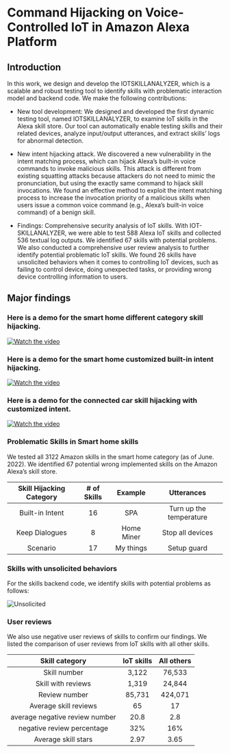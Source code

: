 # Command Hijacking on Voice-Controlled IoT in Amazon Alexa Platform

## Introduction

In this work, we design and develop the IOTSKILLANALYZER, which is a scalable and robust testing tool to identify skills with problematic interaction model and backend code. We make the following contributions:

* New tool development: We designed and developed the first dynamic testing tool, named IOTSKILLANALYZER, to examine IoT skills in the Alexa skill store. Our tool can automatically enable testing skills and their related devices, analyze input/output utterances, and extract skills’ logs for abnormal detection.

* New intent hijacking attack. We discovered a new vulnerability in the intent matching process, which can hijack Alexa’s built-in voice commands to invoke malicious
skills. This attack is different from existing squatting attacks because attackers do not need to mimic the pronunciation, but using the exactly same command to hijack skill invocations. We found an effective method to exploit the intent matching process to increase the invocation priority of a malicious skills when users issue
a common voice command (e.g., Alexa’s built-in voice command) of a benign skill.

* Findings: Comprehensive security analysis of IoT skills. With IOT-SKILLANALYZER, we were able to test 588 Alexa IoT skills and collected 536 textual log outputs. We identified 67 skills with potential problems. We also conducted a comprehensive user review analysis to further identify potential problematic IoT skills. We found 26 skills have unsolicited behaviors when it comes to controlling IoT devices, such as failing to control device, doing unexpected tasks, or providing wrong device controlling information to users. 


## Major findings
### Here is a demo for the smart home different category skill hijacking. 

[![Watch the video](https://github.com/voice-assistant-research/IoT-skills/blob/main/images/youtube3.png)](https://youtu.be/Q5y1)

### Here is a demo for the smart home customized built-in intent hijacking. 

[![Watch the video](https://github.com/voice-assistant-research/IoT-skills/blob/main/images/youtube2.png)](https://youtu.be/Q5y1w-l0)


### Here is a demo for the connected car skill hijacking with customized intent. 

[![Watch the video](https://github.com/voice-assistant-research/IoT-skills/blob/main/images/youtube.png)](https://youtu.be/Q5y1w-lzRt0)


### Problematic Skills in Smart home skills

We tested all 3122 Amazon skills in the smart home category (as of June. 2022). We identified 67 potential wrong implemented skills on the Amazon Alexa’s skill store.

Skill Hijacking Category | # of Skills | Example | Utterances|
:---: | :---: | :---:| :---:|
Built-in Intent | 16 | SPA  | Turn up the temperature |
Keep Dialogues | 8 |Home Miner |  Stop all devices |
Scenario | 17 | My things | Setup guard |


### Skills with unsolicited behaviors

For the skills backend code, we identify skills with potential problems as follows:


![Unsolicited](https://github.com/voice-assistant-research/IoT-skills/blob/main/images/unsolicited.png)


### User reviews

We also use negative user reviews of skills to confirm our findings. We listed the comparison of user reviews from IoT skills with all other skills.

Skill category | IoT skills | All others|
:---: | :---: | :---:| 
Skill number | 3,122 | 76,533  | 
Skill with reviews | 1,319 | 24,844 |  
Review number | 85,731 | 424,071 |  
Average skill reviews | 65 | 17 | 
average negative review number | 20.8 | 2.8  | 
negative review percentage | 32% | 16% |  
Average skill stars | 2.97 | 3.65 | 
